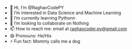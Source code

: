 - 👋 Hi, I’m @RaghavCodePY
- 👀 I’m interested in Data Science and Machine Learning
- 🌱 I’m currently learning Pythonn
- 💞️ I’m looking to collaborate on Nothing
- 📫 How to reach me: email at raghavcoder.py@gmail.com
- 😄 Pronouns: He/His
- ⚡ Fun fact: Mommy calls me a dog

<!---
RaghavCodePY/RaghavCodePY is a ✨ special ✨ repository because its `README.md` (this file) appears on your GitHub profile.
You can click the Preview link to take a look at your changes.
--->
